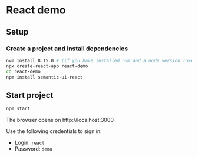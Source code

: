 # React demo

## Setup
### Create a project and install dependencies
```bash
nvm install 8.15.0 # (if you have installed nvm and a node version lower than 8.x)
npx create-react-app react-demo
cd react-demo
npm install semantic-ui-react
```

## Start project

```bash
npm start
```

The browser opens on http://localhost:3000

Use the following credentials to sign in:
* Login: `react`
* Password: `demo`